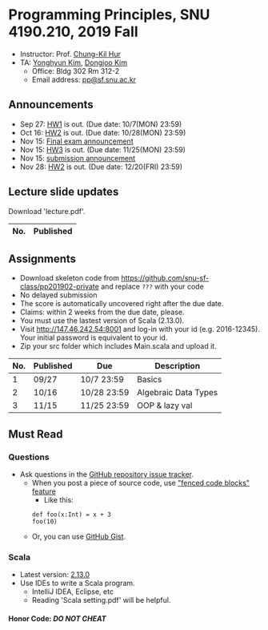 # Programming Principles, SNU 4190.210, 2019 Fall

- Instructor: Prof. [Chung-Kil Hur](http://sf.snu.ac.kr/gil.hur)
- TA: [Yonghyun Kim](http://sf.snu.ac.kr/yonghyun.kim), [Dongjoo Kim](https://sf.snu.ac.kr/dongjoo.kim/)
    + Office: Bldg 302 Rm 312-2
    + Email address: pp@sf.snu.ac.kr

## Announcements
- Sep 27: [HW1](https://github.com/snu-sf-class/pp201902-private/tree/master/assignments/hw1) is out. (Due date: 10/7(MON) 23:59)
- Oct 16: [HW2](https://github.com/snu-sf-class/pp201902-private/tree/master/assignments/hw2) is out. (Due date: 10/28(MON) 23:59)
- Nov 15: [Final exam announcement](https://github.com/snu-sf-class/pp201902/issues/14)
- Nov 15: [HW3](https://github.com/snu-sf-class/pp201902-private/tree/master/assignments/hw3) is out. (Due date: 11/25(MON) 23:59)
- Nov 15: [submission announcement](https://github.com/snu-sf-class/pp201902/issues/16)
- Nov 28: [HW2](https://github.com/snu-sf-class/pp201902-private/tree/master/project) is out. (Due date: 12/20(FRI) 23:59)


##  Lecture slide updates

Download 'lecture.pdf'.

|No. | Published    |
|----|------------  |


## Assignments
- Download skeleton code from https://github.com/snu-sf-class/pp201902-private and replace `???` with your code
- No delayed submission
- The score is automatically uncovered right after the due date.
- Claims: within 2 weeks from the due date, please.
- You must use the lastest version of Scala (2.13.0).
- Visit http://147.46.242.54:8001 and log-in with your id (e.g. 2016-12345). Your initial password is equivalent to your id.
- Zip your src folder which includes Main.scala and upload it.
<!--- - [Instruction for submission](https://github.com/snu-sf-class/pp201802/issues/7) -->

|No. | Published     | Due       	| Description                   	 	 	 	 	 	 	 	 	 	  	|
|----|------------	|------------	|----------------------	|
| 1 | 09/27     	|10/7 23:59    | Basics                                                            	|
| 2 | 10/16     	|10/28 23:59    | Algebraic Data Types            	|
| 3 | 11/15     	|11/25 23:59    | OOP & lazy val             	|

## Must Read

### Questions

- Ask questions in the [GitHub repository issue tracker](https://github.com/snu-sf-class/pp201902/issues).
    + When you post a piece of source code, use ["fenced code blocks" feature](https://help.github.com/articles/creating-and-highlighting-code-blocks/)
      * Like this:
      ```
      def foo(x:Int) = x + 3
      foo(10)
      ```
    + Or, you can use [GitHub Gist](https://gist.github.com/).

### Scala
- Latest version: [2.13.0](https://www.scala-lang.org/)
- Use IDEs to write a Scala program.
    + IntelliJ IDEA, Eclipse, etc
    + Reading 'Scala setting.pdf' will be helpful.

#### Honor Code: *DO NOT CHEAT*
